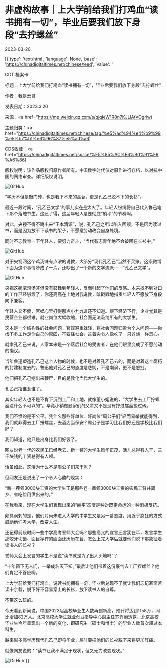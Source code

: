 # 非虚构故事｜上大学前给我们打鸡血“读书拥有一切”，毕业后要我们放下身段“去拧螺丝”

2023-03-20

[{'type': 'text/html', 'language': None, 'base': 'https://chinadigitaltimes.net/chinese/feed', 'value': '

CDT 档案卡

标题：上大学前给我们打鸡血“读书拥有一切”，毕业后要我们放下身段“去拧螺丝”

作者：我是葱哥

发表日期：2023.3.20

来源：<a href="https://mp.weixin.qq.com/s/qjqIeW1R8n7KJLlAtVOg4w)

主题归类：<a href="https://chinadigitaltimes.net/chinese/tag/%e5%ad%94%e4%b9%99%e5%b7%b1%e6%96%87%e5%ad%a6)

CDS收藏：<a href="https://chinadigitaltimes.net/space/%E5%85%AC%E6%B0%91%E9%A6%86)

版权说明：该作品版权归原作者所有。中国数字时代仅对原作进行存档，以对抗中国的网络审查。详细版权说明。





![GitHub](https://chinadigitaltimes.net/chinese/files/2023/03/post-694053-641875d0818e5.)

 “学历不但是敲门砖，也是我下不来的高台，更是孔乙己脱不下的长衫”。

最近一段时间，“孔乙己文学”的事儿实在是太火了。年轻人纷纷将自己代入鲁迅笔下那个落魄书生。这还了得，这届年轻人是要彻底“躺平”的节奏啊。

对此，央视不得不跳出来“正本清源”，说：孔乙己之所以陷入困顿，不是因为读过书，而是因为放不下读书的架子，不愿意劳动改变自身处境。

同时不忘教育一下年轻人，要努力奋斗，“当代有志青年绝不会被困在长衫中。”

![GitHub](https://chinadigitaltimes.net/chinese/files/2023/03/post-694053-641875d4a6b48.png)

对于央视网这个鸡汤味有点浓的说教，大部分“现代孔乙己”当然不买账。这条微博下面为这个事情吵成了一片，还吵出了一个新的文学流派——“孔乙己文学”。

![GitHub](https://chinadigitaltimes.net/chinese/files/2023/03/post-694053-641875d5effb6.)

央视这碗浓鸡汤非但没有鼓舞到年轻人，反而引起了他们的反感。本来找不到对口的工作已经够烦了，你还高高在上地对我说教，暗戳戳地指责年轻人不愿放下身段向下兼容。

年轻人又不傻，官媒心里打得那点小九九谁还不知道。眼下经济下行，企业尤其是民营企业都很难，就业岗位大幅收缩，社会面无法吸纳所有的大学生。

这本是一个结构性的社会问题，官媒避重就轻，将社会问题归咎为个人问题——你找不多工作是你自己的原因，不要怪社会。这着实令人像吃了一只苍蝇一样恶心。

就拿孔乙己来说，人家本来是一个落后社会的受害者，在他们眼里变成了不愿劳动的懒汉。

当年鲁迅塑造孔乙己这个人物的时候，也不是对着孔乙己去的，而是对着这个腐朽的封建制度去的。鲁迅他对孔乙己的态度是悲悯，不是嘲讽，更不是怒批。

他们把孔乙己挖出来鞭尸，目的是教化当代大学生的。

孔乙己招谁惹谁了。

其实年轻人也不是不肯下沉到工厂和工地，就像董小姐说的，“大学生去工厂拧螺丝没什么不可以的”。毕竟小镇做题家们的父辈又不是没有拧过螺丝搬过砖。

我们不愤的是不公平。凭什么那些好单位、好岗位“周公子们”轻而易举就能得到，我们就非得去工厂扭螺丝，去酒店当保安？周公子是学习比我们好还是学校比我们好？

我们知道，他只是出身比我们好罢了。

网友说老一代的农民工已经老去，新一茬的大学生风华正茂，活儿总得有人干，三千块钱的工资总得有人领。

话虽如此，这活为什么不是周公子们来干呢？

但网友还是说出了一个令人心酸的现实：

“新一茬领3000块工资的大学生正是那些老一辈领3000块工资的农民工背井离乡、省吃俭用供出来的。”

在我看来，现在大学生们表现出来的“躺平”态度是种对既定命运的一种消极反抗。

颇具讽刺的是，他们对尚未进入大学的中学生又是另一番态度，用近乎疯狂的方式鼓励他们考大学，改变人生。

还记得前段时间一些中学高考誓师大会吗？那些高亢的宣言还言犹在耳，发言学生那咬牙切齿、面目狰狞的画面还历历在目。怎么上完大学后就要他们脱下那象征着读书人的长衫？

誓师大会上发言的学生不是说“读书就是为了出人头地吗”？

“十年窗下无人问，一举成名天下知。”最后让他们带着这份豪气去工厂捏螺丝？他们肯定不答应啊。

上大学前给我们打鸡血，说读书能拥有一切；毕业后兑现不了就让我们忘记寒窗苦读十余载，脱下好不容易穿上的长衫，放下读书人的自尊。

不带这么玩的。

今天看到新闻说，中国2023届高校毕业生人数再创新高，预计将达到1158万，同比增加82万人。北京高校大学生就业创业指导中心副主任苏秀丽透露，北京高校毕业生今年呈现出一个新的变化，即研究生（硕士和博士）的毕业人数首次超过本科生。

越来越多高学历现代孔乙己即将毕业，届时要把他们的长衫脱下来将更加阵痛。

就像网友说的：“读书让我不满足于现状，但又无力改变现状。”

![GitHub](https://chinadigitaltimes.net/chinese/files/2023/03/post-694053-641875d791b93.)'}]